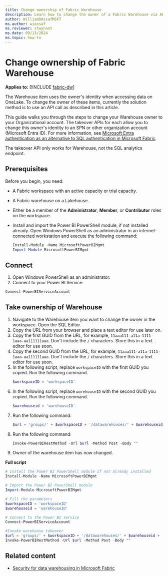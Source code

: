 ```yaml
---
title: Change ownership of Fabric Warehouse
description: Learn how to change the owner of a Fabric Warehouse via API call.
author: WilliamDAssafMSFT
ms.author: wiassaf
ms.reviewer: stwynant
ms.date: 09/13/2024
ms.topic: how-to
---
```


# Change ownership of Fabric Warehouse

**Applies to:** [!INCLUDE [fabric-dw](includes/applies-to-version/fabric-dw.md)]

The Warehouse item uses the owner's identity when accessing data on OneLake. To change the owner of these items, currently the solution method is to use an API call as described in this article.

This guide walks you through the steps to change your Warehouse owner to your Organizational account. The takeover APIs for each allow you to change this owner's identity to an SPN or other organization account (Microsoft Entra ID). For more information, see [Microsoft Entra authentication as an alternative to SQL authentication in Microsoft Fabric](entra-id-authentication.md).

The takeover API only works for Warehouse, not the SQL analytics endpoint.
 
## Prerequisites

Before you begin, you need:

- A Fabric workspace with an active capacity or trial capacity.
- A Fabric warehouse on a Lakehouse.
- Either be a member of the **Administrator**, **Member**, or **Contributor** roles on the workspace.
- Install and import the Power BI PowerShell module, if not installed already. Open Windows PowerShell as an administrator in an internet-connected workstation and execute the following command:

  ```powershell
  Install-Module -Name MicrosoftPowerBIMgmt
  Import-Module MicrosoftPowerBIMgmt 
  ```

## Connect

1. Open Windows PowerShell as an administrator.
1. Connect to your Power BI Service:
  ```powershell
  Connect-PowerBIServiceAccount
  ```

## Take ownership of Warehouse

1. Navigate to the Warehouse item you want to change the owner in the workspace. Open the SQL Editor.
1. Copy the URL from your browser and place a text editor for use later on.
1. Copy the first GUID from the URL, for example, `11aaa111-a11a-1111-1aaa-aa111111aaa`. Don't include the `/` characters. Store this in a text editor for use soon.
1. Copy the second GUID from the URL, for example, `11aaa111-a11a-1111-1aaa-aa111111aaa`. Don't include the `/` characters. Store this in a text editor for use soon.
1. In the following script, replace `workspaceID` with the first GUID you copied. Run the following command.
    ```powershell
    $workspaceID = 'workspaceID'
    ```
1. In the following script, replace `warehouseID` with the second GUID you copied. Run the following command.
    ```powershell
    $warehouseid = 'warehouseID'
    ```
1. Run the following command:
    ```powershell
    $url = 'groups/' + $workspaceID + '/datawarehouses/' + $warehouseid + '/takeover'
    ```
1. Run the following command:
    ```powershell
    Invoke-PowerBIRestMethod -Url $url -Method Post -Body ""
    ```
1. Owner of the warehouse item has now changed.

**Full script**

```powershell
# Install the Power BI PowerShell module if not already installed
Install-Module -Name MicrosoftPowerBIMgmt

# Import the Power BI PowerShell module
Import-Module MicrosoftPowerBIMgmt

# Fill the parameters
$workspaceID = 'workspaceID'
$warehouseid = 'warehouseID'

# Connect to the Power BI service
Connect-PowerBIServiceAccount

#Invoke warehouse takeover
$url = 'groups/' + $workspaceID + '/datawarehouses/' + $warehouseid + '/takeover'
Invoke-PowerBIRestMethod -Url $url -Method Post -Body ""
```

## Related content

- [Security for data warehousing in Microsoft Fabric](security.md)
